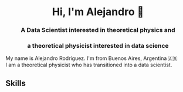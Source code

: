 <h1 align="center">Hi, I'm Alejandro 👋</h1>
<h3 align="center">A Data Scientist interested in theoretical physics and</h3>
<h3 align="center">a theoretical physicist interested in data science</h3>


<!--
### Hi there 👋
<br/><br/>
-->


My name is Alejandro Rodríguez. I'm from Buenos Aires, Argentina 🇦🇷  
I am a theoretical physicist who has transitioned into a data scientist.


<!--
**alejorods/alejorods** is a ✨ _special_ ✨ repository because its `README.md` (this file) appears on your GitHub profile.

Here are some ideas to get you started:

- 🔭 I’m currently working on ...
- 🌱 I’m currently learning ...
- 👯 I’m looking to collaborate on ...
- 🤔 I’m looking for help with ...
- 💬 Ask me about ...
- 📫 How to reach me: ...
- 😄 Pronouns: ...
- ⚡ Fun fact: ...
-->

Skills
---



<!--![Alejandro Rodríguez](https://github-readme-stats.vercel.app/api?username=alejorods&show_icons=true)-->
